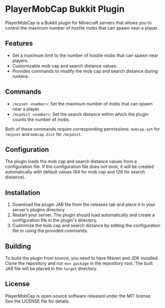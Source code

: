 # PlayerMobCap Bukkit Plugin

PlayerMobCap is a Bukkit plugin for Minecraft servers that allows you to control the maximum number of hostile mobs that can spawn near a player.

## Features

- Set a maximum limit to the number of hostile mobs that can spawn near players.
- Customizable mob cap and search distance values.
- Provides commands to modify the mob cap and search distance during runtime.

## Commands

- `/mcpset <number>`: Set the maximum number of mobs that can spawn near a player.
- `/mcpdist <number>`: Set the search distance within which the plugin counts the number of mobs.

Both of these commands require corresponding permissions: `mobcap.set` for `/mcpset` and `mobcap.dist` for `/mcpdist`.

## Configuration

The plugin loads the mob cap and search distance values from a configuration file. If the configuration file does not exist, it will be created automatically with default values (64 for mob cap and 128 for search distance).

## Installation

1. Download the plugin JAR file from the releases tab and place it in your server's plugins directory.
2. Restart your server. The plugin should load automatically and create a configuration file in the plugin's directory.
3. Customize the mob cap and search distance by editing the configuration file or using the provided commands.

## Building

To build the plugin from source, you need to have Maven and JDK installed. Clone the repository and run `mvn package` in the repository root. The built JAR file will be placed in the `target` directory.

## License

PlayerMobCap is open-source software released under the MIT license. See the LICENSE file for details.
